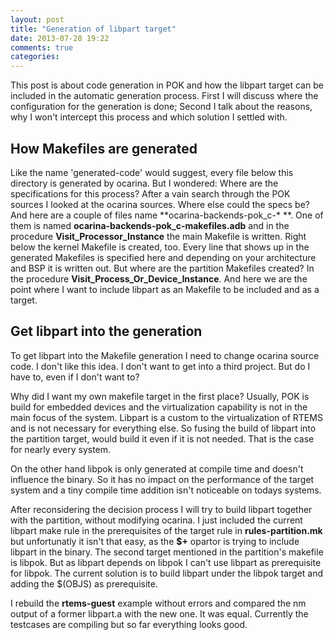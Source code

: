 ```yaml
---
layout: post
title: "Generation of libpart target"
date: 2013-07-28 19:22
comments: true
categories: 
---
```


This post is about code generation in POK and how the libpart target can be
included in the automatic generation process. First I will discuss where the
configuration for the generation is done; Second I talk about the reasons, why
I won't intercept this process and which solution I settled with.

## How Makefiles are generated

Like the name 'generated-code' would suggest, every file below this directory
is generated by ocarina. But I wondered: Where are the specifications for this
process?
After a vain search through the POK sources I looked at the ocarina sources.
Where else could the specs be? And here are a couple of files name
**ocarina-backends-pok\_c-\* **. One of them is named
**ocarina-backends-pok\_c-makefiles.adb** and in the procedure
**Visit_Processor_Instance** the main Makefile is written. Right below the
kernel Makefile is created, too. Every line that shows up in the generated
Makefiles is specified here and depending on your architecture and BSP it is
written out.
But where are the partition Makefiles created?
In the procedure **Visit_Process_Or_Device_Instance**. And here we are the
point where I want to include libpart as an Makefile to be included and as a
target.


## Get libpart into the generation

To get libpart into the Makefile generation I need to change ocarina source
code. I don't like this idea. I don't want to get into a third project. But do
I have to, even if I don't want to? 

Why did I want my own makefile target in the first place? 
Usually, POK is build for embedded devices and the virtualization capability is
not in the main focus of the system. Libpart is a custom to the virtualization
of RTEMS and is not necessary for everything else. So fusing the build of
libpart into the partition target, would build it even if it is not needed.
That is the case for nearly every system. 

On the other hand libpok is only generated at compile time and doesn't
influence the binary. So it has no impact on the performance of the target
system and a tiny compile time addition isn't noticeable on todays systems.


After reconsidering the decision process I will try to build libpart together
with the partition, without modifying ocarina. 
I just included the current libpart make rule in the prerequisites of the
target rule in **rules-partition.mk** but unfortunatly it isn't that easy, as
the **$+** opartor is trying to include libpart in the binary. 
The second target mentioned in the partition's makefile is libpok. But as
libpart depends on libpok I can't use libpart as prerequisite for libpok. 
The current solution is to build libpart under the libpok target and adding the
$(OBJS) as prerequisite. 

I rebuild the **rtems-guest** example without errors and compared the nm output
of a former libpart.a with the new one. It was equal. Currently the testcases
are compiling but so far everything looks good.
